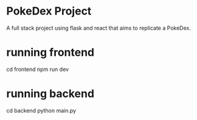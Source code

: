 # PokeDex Project

A full stack project using flask and react that aims to replicate a PokeDex. 

# running frontend

cd frontend
npm run dev

# running backend

cd backend
python main.py

